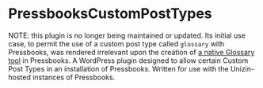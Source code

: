 # PressbooksCustomPostTypes
NOTE: this plugin is no longer being maintained or updated. Its initial use case, to permit the use of a custom post type called `glossary` with Pressbooks, was rendered irrelevant upon the creation of [a native Glossary tool](https://pressbooks.com/2018/11/28/whats-new-on-pressbooksedu-glossary-creation-doi-integration-and-more/) in Pressbooks.
A WordPress plugin designed to allow certain Custom Post Types in an installation of Pressbooks. Written for use with the Unizin-hosted instances of Pressbooks.
